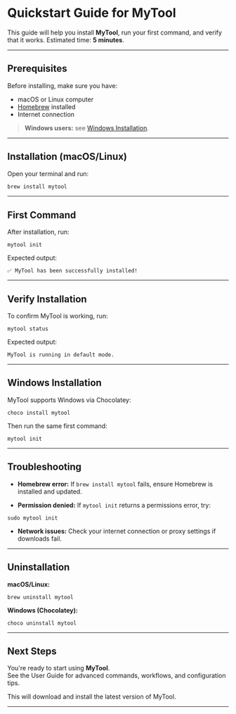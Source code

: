 # Quickstart Guide for MyTool

This guide will help you install **MyTool**, run your first command, and verify that it works. Estimated time: **5 minutes**.

---

## Prerequisites
Before installing, make sure you have:
- macOS or Linux computer
- [Homebrew](https://brew.sh/) installed
- Internet connection

> **Windows users:** see [Windows Installation](#windows-installation).

---

## Installation (macOS/Linux)

Open your terminal and run:


```bash
brew install mytool
```

* * * * *

First Command
-------------

After installation, run:

`mytool init`

Expected output:

`✅ MyTool has been successfully installed!`

* * * * *

Verify Installation
-------------------

To confirm MyTool is working, run:

`mytool status`

Expected output:

`MyTool is running in default mode.`

* * * * *

Windows Installation
--------------------

MyTool supports Windows via Chocolatey:

`choco install mytool`

Then run the same first command:

`mytool init`

* * * * *

Troubleshooting
---------------

-   **Homebrew error:** If `brew install mytool` fails, ensure Homebrew is installed and updated.

-   **Permission denied:** If `mytool init` returns a permissions error, try:

`sudo mytool init`

-   **Network issues:** Check your internet connection or proxy settings if downloads fail.

* * * * *

Uninstallation
--------------

**macOS/Linux:**

`brew uninstall mytool`

**Windows (Chocolatey):**

`choco uninstall mytool`

* * * * *

Next Steps
----------

You're ready to start using **MyTool**.\
See the User Guide for advanced commands, workflows, and configuration tips.

This will download and install the latest version of MyTool.

* * * * *

